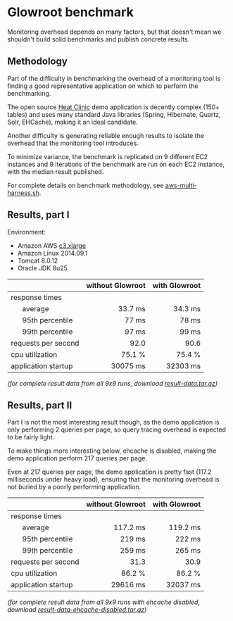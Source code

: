 Glowroot benchmark
=========

Monitoring overhead depends on many factors, but that doesn't mean we shouldn't build solid benchmarks and publish concrete results.

## Methodology

Part of the difficulty in benchmarking the overhead of a monitoring tool is finding a good representative application on which to perform the benchmarking.

The open source [Heat Clinic](http://demo.broadleafcommerce.org) demo application is decently complex (150+ tables) and uses many standard Java libraries (Spring, Hibernate, Quartz, Solr, EHCache), making it an ideal candidate.

Another difficulty is generating reliable enough results to isolate the overhead that the monitoring tool introduces.

To minimize variance, the benchmark is replicated on 9 different EC2 instances and 9 iterations of the benchmark are run on each EC2 instance, with the median result published.

For complete details on benchmark methodology, see [aws-multi-harness.sh](aws-multi-harness.sh).

## Results, part I

Environment:

* Amazon AWS [c3.xlarge](http://aws.amazon.com/ec2/instance-types/#Compute_Optimized)
* Amazon Linux 2014.09.1
* Tomcat 8.0.12
* Oracle JDK 8u25


|                                                 |  without Glowroot  |  with Glowroot  |
| ------------------------------------------------|-------------------:|----------------:|
| response times                                  |                    |                 |
| &nbsp;&nbsp;&nbsp;&nbsp;&nbsp; average          |          33.7 ms   |        34.3 ms  |
| &nbsp;&nbsp;&nbsp;&nbsp;&nbsp; 95th percentile  |            77 ms   |          78 ms  |
| &nbsp;&nbsp;&nbsp;&nbsp;&nbsp; 99th percentile  |            97 ms   |          99 ms  |
| requests per second                             |             92.0   |           90.6  |
| cpu utilization                                 |           75.1 %   |         75.4 %  |
| application startup                             |         30075 ms   |       32303 ms  |

*(for complete result data from all 9x9 runs, download [result-data.tar.gz](https://glowroot.s3.amazonaws.com/glowroot-benchmark/result-data.tar.gz))*

## Results, part II

Part I is not the most interesting result though, as the demo application is only performing 2 queries per page, so query tracing overhead is expected to be fairly light.

To make things more interesting below, ehcache is disabled, making the demo application perform 217 queries per page.

Even at 217 queries per page, the demo application is pretty fast (117.2 milliseconds under heavy load), ensuring that the monitoring overhead is not buried by a poorly performing application.

|                                                 |  without Glowroot  |  with Glowroot  |
| ------------------------------------------------|-------------------:|----------------:|
| response times                                  |                    |                 |
| &nbsp;&nbsp;&nbsp;&nbsp;&nbsp; average          |         117.2 ms   |       119.2 ms  |
| &nbsp;&nbsp;&nbsp;&nbsp;&nbsp; 95th percentile  |           219 ms   |         222 ms  |
| &nbsp;&nbsp;&nbsp;&nbsp;&nbsp; 99th percentile  |           259 ms   |         265 ms  |
| requests per second                             |             31.3   |           30.9  |
| cpu utilization                                 |           86.2 %   |         86.2 %  |
| application startup                             |         29616 ms   |       32037 ms  |


*(for complete result data from all 9x9 runs with ehcache disabled, download [result-data-ehcache-disabled.tar.gz](https://glowroot.s3.amazonaws.com/glowroot-benchmark/result-data-ehcache-disabled.tar.gz))*
